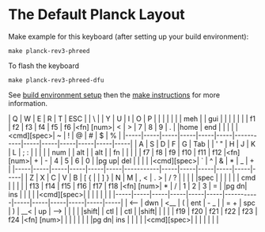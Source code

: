 # The Default Planck Layout

Make example for this keyboard (after setting up your build environment):

    make planck-rev3-phreed

To flash the keyboard

    make planck-rev3-phreed-dfu

See [build environment setup](https://docs.qmk.fm/build_environment_setup.html) then the
[make instructions](https://docs.qmk.fm/make_instructions.html) for more information.

|  Q  |  W  |  E  |  R  |  T  | ESC |           | \ | |  Y  |  U  |  I  |  O  |  P  |
|     |     |     |     |     | meh |   <mod>   | gui |     |     |     |     |     |
| f1  | f2  | f3  | f4  | f5  | f6  |<fn]  [num>|  <  |  >  |  7  |  8  |  9  |  .  |
|home | end |     |     |     |     |<cmd][spec>|  ~  |  !  |  @  |  #  |  $  |  %  |
|-----|-----|-----|-----|-----|-----|-----------|-----|-----|-----|-----|-----|-----|
|  A  |  S  |  D  |  F  |  G  | Tab |           | ' " |  H  |  J  |  K  |  L  | ; : |
|     |     |     | num |     | alt |   <mod>   | alt |     | fn  |     |     |     |
| f7  | f8  | f9  | f10 | f11 | f12 |<fn]  [num>|  +  |  -  |  4  |  5  |  6  |  0  |
|pg up| del |     |     |     |     |<cmd][spec>|  `  |  ^  |  &  |  *  |  _  |  +  |
|-----|-----|-----|-----|-----|-----|-----------|-----|-----|-----|-----|-----|-----|
|  Z  |  X  |  C  |  V  |  B  | [ { |           | ] } |  N  |  M  | , < | . > | / ? |
|     |     |     |spec |     |     |   <mod>   |     |     | cmd |     |     |     |
| f13 | f14 | f15 | f16 | f17 | f18 |<fn]  [num>|  *  |  /  |  1  |  2  |  3  |  =  |
|pg dn| ins |     |     |     |     |<cmd][spec>|     |     |     |     |     |     |
|-----|-----|-----|-----|-----|-----|-----------|-----|-----|-----|-----|-----|-----|
| <-- | dwn | <__ |  (  | ent | - _ |           | = + | spc |  )  | __< | up  | --> |
|     |     |     |shift|     | ctl |   <mod>   | ctl |     |shift|     |     |     |
| f19 | f20 | f21 | f22 | f23 | f24 |<fn]  [num>|     |     |     |     |     |     |
|pg dn| ins |     |     |     |     |<cmd][spec>|     |     |     |     |     |     |
